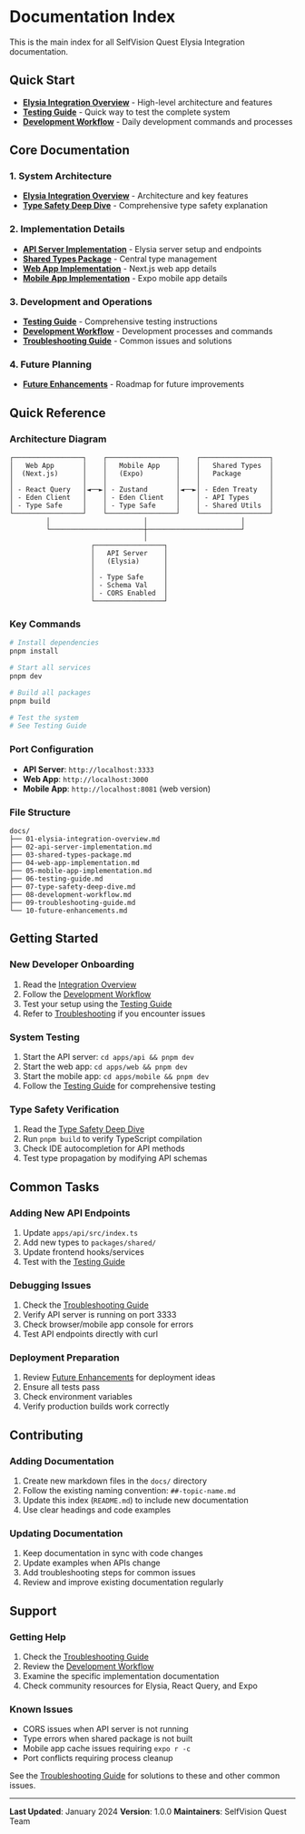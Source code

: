 # Documentation Index

This is the main index for all SelfVision Quest Elysia Integration documentation.

## Quick Start

- [**Elysia Integration Overview**](./01-elysia-integration-overview.md) - High-level architecture and features
- [**Testing Guide**](./06-testing-guide.md) - Quick way to test the complete system
- [**Development Workflow**](./08-development-workflow.md) - Daily development commands and processes

## Core Documentation

### 1. System Architecture
- [**Elysia Integration Overview**](./01-elysia-integration-overview.md) - Architecture and key features
- [**Type Safety Deep Dive**](./07-type-safety-deep-dive.md) - Comprehensive type safety explanation

### 2. Implementation Details
- [**API Server Implementation**](./02-api-server-implementation.md) - Elysia server setup and endpoints
- [**Shared Types Package**](./03-shared-types-package.md) - Central type management
- [**Web App Implementation**](./04-web-app-implementation.md) - Next.js web app details
- [**Mobile App Implementation**](./05-mobile-app-implementation.md) - Expo mobile app details

### 3. Development and Operations
- [**Testing Guide**](./06-testing-guide.md) - Comprehensive testing instructions
- [**Development Workflow**](./08-development-workflow.md) - Development processes and commands
- [**Troubleshooting Guide**](./09-troubleshooting-guide.md) - Common issues and solutions

### 4. Future Planning
- [**Future Enhancements**](./10-future-enhancements.md) - Roadmap for future improvements

## Quick Reference

### Architecture Diagram
```
┌─────────────────┐    ┌─────────────────┐    ┌─────────────────┐
│   Web App       │    │   Mobile App    │    │   Shared Types  │
│  (Next.js)      │    │   (Expo)        │    │   Package       │
│                 │    │                 │    │                 │
│ - React Query   │◄──►│ - Zustand       │◄──►│ - Eden Treaty   │
│ - Eden Client   │    │ - Eden Client   │    │ - API Types     │
│ - Type Safe     │    │ - Type Safe     │    │ - Shared Utils  │
└─────────────────┘    └─────────────────┘    └─────────────────┘
         │                       │                       │
         └───────────────────────┼───────────────────────┘
                                 │
                    ┌─────────────────┐
                    │   API Server    │
                    │   (Elysia)      │
                    │                 │
                    │ - Type Safe     │
                    │ - Schema Val    │
                    │ - CORS Enabled  │
                    └─────────────────┘
```

### Key Commands
```bash
# Install dependencies
pnpm install

# Start all services
pnpm dev

# Build all packages
pnpm build

# Test the system
# See Testing Guide
```

### Port Configuration
- **API Server**: `http://localhost:3333`
- **Web App**: `http://localhost:3000`
- **Mobile App**: `http://localhost:8081` (web version)

### File Structure
```
docs/
├── 01-elysia-integration-overview.md
├── 02-api-server-implementation.md
├── 03-shared-types-package.md
├── 04-web-app-implementation.md
├── 05-mobile-app-implementation.md
├── 06-testing-guide.md
├── 07-type-safety-deep-dive.md
├── 08-development-workflow.md
├── 09-troubleshooting-guide.md
└── 10-future-enhancements.md
```

## Getting Started

### New Developer Onboarding
1. Read the [Integration Overview](./01-elysia-integration-overview.md)
2. Follow the [Development Workflow](./08-development-workflow.md)
3. Test your setup using the [Testing Guide](./06-testing-guide.md)
4. Refer to [Troubleshooting](./09-troubleshooting-guide.md) if you encounter issues

### System Testing
1. Start the API server: `cd apps/api && pnpm dev`
2. Start the web app: `cd apps/web && pnpm dev`
3. Start the mobile app: `cd apps/mobile && pnpm dev`
4. Follow the [Testing Guide](./06-testing-guide.md) for comprehensive testing

### Type Safety Verification
1. Read the [Type Safety Deep Dive](./07-type-safety-deep-dive.md)
2. Run `pnpm build` to verify TypeScript compilation
3. Check IDE autocompletion for API methods
4. Test type propagation by modifying API schemas

## Common Tasks

### Adding New API Endpoints
1. Update `apps/api/src/index.ts`
2. Add new types to `packages/shared/`
3. Update frontend hooks/services
4. Test with the [Testing Guide](./06-testing-guide.md)

### Debugging Issues
1. Check the [Troubleshooting Guide](./09-troubleshooting-guide.md)
2. Verify API server is running on port 3333
3. Check browser/mobile app console for errors
4. Test API endpoints directly with curl

### Deployment Preparation
1. Review [Future Enhancements](./10-future-enhancements.md) for deployment ideas
2. Ensure all tests pass
3. Check environment variables
4. Verify production builds work correctly

## Contributing

### Adding Documentation
1. Create new markdown files in the `docs/` directory
2. Follow the existing naming convention: `##-topic-name.md`
3. Update this index (`README.md`) to include new documentation
4. Use clear headings and code examples

### Updating Documentation
1. Keep documentation in sync with code changes
2. Update examples when APIs change
3. Add troubleshooting steps for common issues
4. Review and improve existing documentation regularly

## Support

### Getting Help
1. Check the [Troubleshooting Guide](./09-troubleshooting-guide.md)
2. Review the [Development Workflow](./08-development-workflow.md)
3. Examine the specific implementation documentation
4. Check community resources for Elysia, React Query, and Expo

### Known Issues
- CORS issues when API server is not running
- Type errors when shared package is not built
- Mobile app cache issues requiring `expo r -c`
- Port conflicts requiring process cleanup

See the [Troubleshooting Guide](./09-troubleshooting-guide.md) for solutions to these and other common issues.

---

**Last Updated**: January 2024
**Version**: 1.0.0
**Maintainers**: SelfVision Quest Team